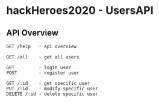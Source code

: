 # hackHeroes2020 - UsersAPI

## API Overview
```
GET /help   - api overview

GET /all    - get all users

GET         - login user
POST        - register user

GET /:id    - get specific user
PUT /:id    - modify specific user
DELETE /:id - delete specific user
```


